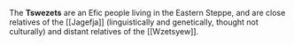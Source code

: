 The **Tswezets** are an Efic people living in the Eastern Steppe, and are close relatives of the [[Jagefja]] (linguistically and genetically, thought not culturally) and distant relatives of the [[Wzetsyew]]. 